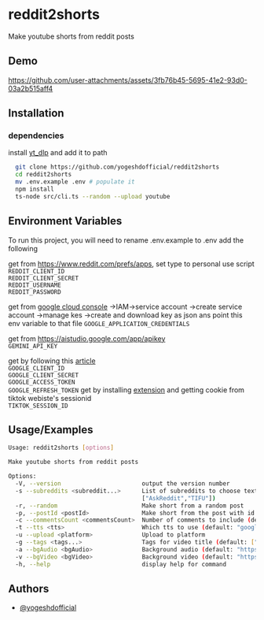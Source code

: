 
# reddit2shorts

Make youtube shorts from reddit posts


## Demo


https://github.com/user-attachments/assets/3fb76b45-5695-41e2-93d0-03a2b515aff4


## Installation

### dependencies 
install [yt_dlp](https://github.com/yt-dlp/yt-dlp) and add it to path

```bash
  git clone https://github.com/yogeshdofficial/reddit2shorts
  cd reddit2shorts
  mv .env.example .env # populate it
  npm install
  ts-node src/cli.ts --random --upload youtube
```
## Environment Variables

To run this project, you will need to rename .env.example to .env add the following

get from https://www.reddit.com/prefs/apps, set type to personal use script
`REDDIT_CLIENT_ID`  
`REDDIT_CLIENT_SECRET`  
`REDDIT_USERNAME`  
`REDDIT_PASSWORD`    

 get from [google cloud console](https://console.cloud.google.com/) ->IAM->service account ->create service account ->manage kes ->create and download key as json ans point this env variable to that file 
`GOOGLE_APPLICATION_CREDENTIALS`  

get from https://aistudio.google.com/app/apikey  
`GEMINI_API_KEY`  

get by following this [article](https://amandevelops.medium.com/how-to-generate-refresh-token-and-use-them-to-access-google-api-f7565413c548)   
`GOOGLE_CLIENT_ID`  
`GOOGLE_CLIENT_SECRET`  
`GOOGLE_ACCESS_TOKEN`  
`GOOGLE_REFRESH_TOKEN` 
get by installing [extension](https://cookie-editor.com/) and getting cookie from tiktok webiste's sessionid  
`TIKTOK_SESSION_ID`  
## Usage/Examples

```bash
Usage: reddit2shorts [options]

Make youtube shorts from reddit posts

Options:
  -V, --version                       output the version number
  -s --subreddits <subreddit...>      List of subreddits to choose text post from (default:
                                      ["AskReddit","TIFU"])
  -r, --random                        Make short from a random post
  -p, --postId <postId>               Make short from the post with id
  -c --commentsCount <commentsCount>  Number of comments to include (default: "10")
  -t --tts <tts>                      Which tts to use (default: "google")
  -u --upload <platform>              Upload to platform
  -g --tags <tags...>                 Tags for video title (default: ["shorts","reddit","redditstories"])
  -a --bgAudio <bgAudio>              Background audio (default: "https://www.youtube.com/watch?v=xy_NKN75Jhw")
  -v --bgVideo <bgVideo>              Background video (default: "https://www.youtube.com/watch?v=XBIaqOm0RKQ")
  -h, --help                          display help for command
```

## Authors

- [@yogeshdofficial](https://www.github.com/yogeshdofficial)


